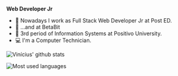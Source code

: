 **Web Developer Jr** 

- 💙 Nowadays I work as Full Stack Web Developer Jr at Post ED. 
- 💚 ...and at BetaBit
- 📘 3rd period of Information Systems at Positivo University. 
- 💻 I'm a Computer Technician. 

![Vinícius' github stats](https://github-readme-stats.vercel.app/api/?username=viniciusgugelmin&show_icons=true&title_color=fff&icon_color=0be3dc&text_color=9f9f9f&bg_color=151515) 

![Most used languages](https://github-readme-stats.vercel.app/api/top-langs/?username=viniciusgugelmin&layout=compact)
